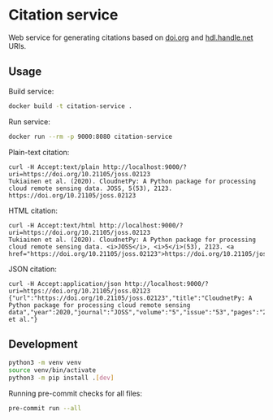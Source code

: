 # Citation service

Web service for generating citations based on [doi.org](https://doi.org) and [hdl.handle.net](https://hdl.handle.net) URIs.

## Usage

Build service:

```sh
docker build -t citation-service .
```

Run service:

```sh
docker run --rm -p 9000:8080 citation-service
```

Plain-text citation:

    curl -H Accept:text/plain http://localhost:9000/?uri=https://doi.org/10.21105/joss.02123
    Tukiainen et al. (2020). CloudnetPy: A Python package for processing cloud remote sensing data. JOSS, 5(53), 2123. https://doi.org/10.21105/joss.02123

HTML citation:

    curl -H Accept:text/html http://localhost:9000/?uri=https://doi.org/10.21105/joss.02123
    Tukiainen et al. (2020). CloudnetPy: A Python package for processing cloud remote sensing data. <i>JOSS</i>, <i>5</i>(53), 2123. <a href="https://doi.org/10.21105/joss.02123">https://doi.org/10.21105/joss.02123</a>

JSON citation:

    curl -H Accept:application/json http://localhost:9000/?uri=https://doi.org/10.21105/joss.02123
    {"url":"https://doi.org/10.21105/joss.02123","title":"CloudnetPy: A Python package for processing cloud remote sensing data","year":2020,"journal":"JOSS","volume":"5","issue":"53","pages":"2123","authors":"Tukiainen et al."}

## Development

```sh
python3 -m venv venv
source venv/bin/activate
python3 -m pip install .[dev]
```

Running pre-commit checks for all files:

```sh
pre-commit run --all
```
